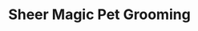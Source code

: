 ---
title: "Sheer Magic Pet Grooming"
url: /granite-shoals/sheer-magic-pet-grooming/
shop: Tiersalon
---